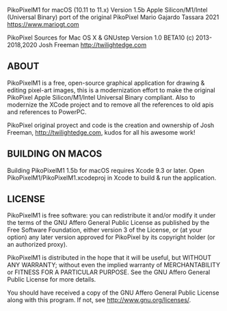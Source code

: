 
PikoPixelM1 for macOS (10.11 to 11.x)
Version 1.5b
Apple Silicon/M1/Intel (Universal Binary) port of the original PikoPixel
Mario Gajardo Tassara 2021
https://www.mariogt.com

PikoPixel Sources for Mac OS X & GNUstep
Version 1.0 BETA10
(c) 2013-2018,2020 Josh Freeman
http://twilightedge.com

ABOUT
-----

PikoPixelM1 is a free, open-source graphical application for drawing & editing
pixel-art images, this is a modernization effort to make the original PikoPixel
Apple Silicon/M1/Intel Universal Binary compliant. Also to modernize the XCode
project and to remove all the references to old apis and references to PowerPC.

PikoPixel original proyect and code is the creation and ownership of
Josh Freeman, http://twilightedge.com, kudos for all his awesome work!


BUILDING ON MACOS
-----------------

Building PikoPixelM1 1.5b for macOS requires Xcode 9.3 or later.
Open PikoPixelM1/PikoPixelM1.xcodeproj in Xcode to build & run the application.

LICENSE
-------
PikoPixelM1 is free software: you can redistribute it and/or modify it under
the terms of the GNU Affero General Public License as published by the
Free Software Foundation, either version 3 of the License, or (at your
option) any later version approved for PikoPixel by its copyright holder (or
an authorized proxy).

PikoPixelM1 is distributed in the hope that it will be useful, but WITHOUT ANY
WARRANTY; without even the implied warranty of MERCHANTABILITY or FITNESS
FOR A PARTICULAR PURPOSE. See the GNU Affero General Public License for more
details.

You should have received a copy of the GNU Affero General Public License
along with this program. If not, see <http://www.gnu.org/licenses/>.
